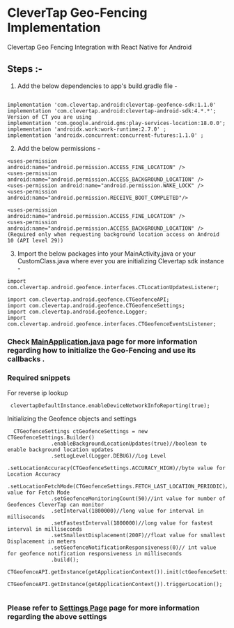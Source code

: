 # CleverTap Geo-Fencing Implementation
Clevertap Geo Fencing Integration with React Native for Android

## Steps :-
1) Add the below dependencies to app's build.gradle file - 

```

implementation 'com.clevertap.android:clevertap-geofence-sdk:1.1.0'
implementation 'com.clevertap.android:clevertap-android-sdk:4.*.*'; Version of CT you are using
implementation 'com.google.android.gms:play-services-location:18.0.0';
implementation 'androidx.work:work-runtime:2.7.0' ;
implementation 'androidx.concurrent:concurrent-futures:1.1.0' ;

```
2) Add the below permissions -

```
<uses-permission android:name="android.permission.ACCESS_FINE_LOCATION" />
<uses-permission android:name="android.permission.ACCESS_BACKGROUND_LOCATION" />
<uses-permission android:name="android.permission.WAKE_LOCK" />
<uses-permission android:name="android.permission.RECEIVE_BOOT_COMPLETED"/>

<uses-permission android:name="android.permission.ACCESS_FINE_LOCATION" />
<uses-permission android:name="android.permission.ACCESS_BACKGROUND_LOCATION" /> 
(Required only when requesting background location access on Android 10 (API level 29))
```

3) Import the below packages into your MainActivity.java or your CustomClass.java where ever you are initializing Clevertap sdk instance - 

```
import com.clevertap.android.geofence.interfaces.CTLocationUpdatesListener;

import com.clevertap.android.geofence.CTGeofenceAPI;
import com.clevertap.android.geofence.CTGeofenceSettings;
import com.clevertap.android.geofence.Logger;
import com.clevertap.android.geofence.interfaces.CTGeofenceEventsListener;

```


### Check [MainApplication.java](https://github.com/devennazareCT/Clevertap-React_Native/blob/master/android/app/src/main/java/com/ctreactnative/MainApplication.java) page for more information regarding how to initialize the Geo-Fencing and  use its callbacks .


### Required snippets 
For reverse ip lookup
```
 clevertapDefaultInstance.enableDeviceNetworkInfoReporting(true);

```
Initializing the Geofence objects and settings
```
  CTGeofenceSettings ctGeofenceSettings = new CTGeofenceSettings.Builder()
              .enableBackgroundLocationUpdates(true)//boolean to enable background location updates
              .setLogLevel(Logger.DEBUG)//Log Level
              .setLocationAccuracy(CTGeofenceSettings.ACCURACY_HIGH)//byte value for Location Accuracy
              .setLocationFetchMode(CTGeofenceSettings.FETCH_LAST_LOCATION_PERIODIC)//byte value for Fetch Mode
              .setGeofenceMonitoringCount(50)//int value for number of Geofences CleverTap can monitor
              .setInterval(1800000)//long value for interval in milliseconds
              .setFastestInterval(1800000)//long value for fastest interval in milliseconds
              .setSmallestDisplacement(200F)//float value for smallest Displacement in meters
              .setGeofenceNotificationResponsiveness(0)// int value for geofence notification responsiveness in milliseconds
              .build();
      CTGeofenceAPI.getInstance(getApplicationContext()).init(ctGeofenceSettings,clevertapDefaultInstance);
      CTGeofenceAPI.getInstance(getApplicationContext()).triggerLocation();


```
### Please refer to  [Settings Page](https://github.com/devennazareCT/Clevertap-React_Native/blob/master/android/settings.md) page for more information regarding the above settings 
